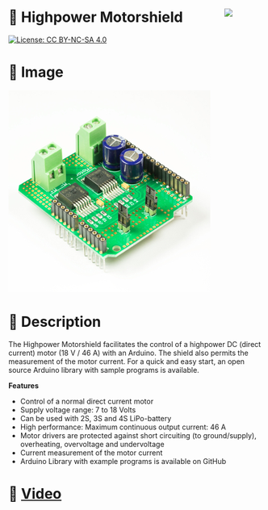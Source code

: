 <a href="https://lxrobotics.com/"><img align="right" src="https://assets.lxrobotics.com/logo-old/lxrobotics.png" width="15%"></a>
💾 Highpower Motorshield
========================

[![License: CC BY-NC-SA 4.0](https://img.shields.io/badge/License-CC%20BY--NC--SA%204.0-lightgrey.svg)](http://creativecommons.org/licenses/by-nc-sa/4.0/)

# 📸 Image

![LXRobotics P5 HighpowerMotorshield](images/highpower-motorshield-side-small.jpg)

# 📂 Description

The Highpower Motorshield facilitates the control of a highpower DC (direct current) motor (18 V / 46 A) with an Arduino. The shield also permits the measurement of the motor current. For a quick and easy start, an open source Arduino library with sample programs is available.

**Features**

* Control of a normal direct current motor
* Supply voltage range: 7 to 18 Volts
* Can be used with 2S, 3S and 4S LiPo-battery
* High performance: Maximum continuous output current: 46 A
* Motor drivers are protected against short circuiting (to ground/supply), overheating, overvoltage and undervoltage
* Current measurement of the motor current
* Arduino Library with example programs is available on GitHub

# 🎥 [Video](images/highpower_motorshield_demo.mp4)
